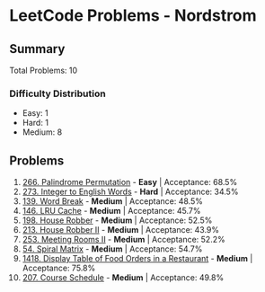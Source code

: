 # LeetCode Problems - Nordstrom

## Summary
Total Problems: 10

### Difficulty Distribution

- Easy: 1
- Hard: 1
- Medium: 8

## Problems

1. [266. Palindrome Permutation](https://leetcode.com/problems/palindrome-permutation/) - **Easy** | Acceptance: 68.5%
2. [273. Integer to English Words](https://leetcode.com/problems/integer-to-english-words/) - **Hard** | Acceptance: 34.5%
3. [139. Word Break](https://leetcode.com/problems/word-break/) - **Medium** | Acceptance: 48.5%
4. [146. LRU Cache](https://leetcode.com/problems/lru-cache/) - **Medium** | Acceptance: 45.7%
5. [198. House Robber](https://leetcode.com/problems/house-robber/) - **Medium** | Acceptance: 52.5%
6. [213. House Robber II](https://leetcode.com/problems/house-robber-ii/) - **Medium** | Acceptance: 43.9%
7. [253. Meeting Rooms II](https://leetcode.com/problems/meeting-rooms-ii/) - **Medium** | Acceptance: 52.2%
8. [54. Spiral Matrix](https://leetcode.com/problems/spiral-matrix/) - **Medium** | Acceptance: 54.7%
9. [1418. Display Table of Food Orders in a Restaurant](https://leetcode.com/problems/display-table-of-food-orders-in-a-restaurant/) - **Medium** | Acceptance: 75.8%
10. [207. Course Schedule](https://leetcode.com/problems/course-schedule/) - **Medium** | Acceptance: 49.8%